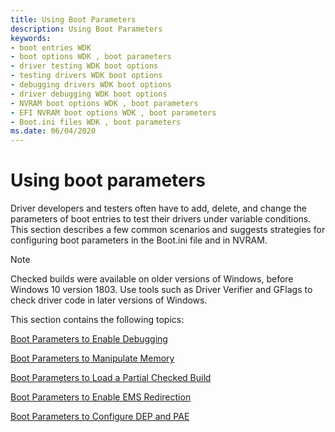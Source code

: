 ```yaml
---
title: Using Boot Parameters
description: Using Boot Parameters
keywords:
- boot entries WDK
- boot options WDK , boot parameters
- driver testing WDK boot options
- testing drivers WDK boot options
- debugging drivers WDK boot options
- driver debugging WDK boot options
- NVRAM boot options WDK , boot parameters
- EFI NVRAM boot options WDK , boot parameters
- Boot.ini files WDK , boot parameters
ms.date: 06/04/2020
---
```


# Using boot parameters

Driver developers and testers often have to add, delete, and change the parameters of boot entries to test their drivers under variable conditions. This section describes a few common scenarios and suggests strategies for configuring boot parameters in the Boot.ini file and in NVRAM.

> [!NOTE]
> Checked builds were available on older versions of Windows, before Windows 10 version 1803.
> Use tools such as Driver Verifier and GFlags to check driver code in later versions of Windows.

This section contains the following topics:

[Boot Parameters to Enable Debugging](boot-parameters-to-enable-debugging.md)

[Boot Parameters to Manipulate Memory](boot-parameters-to-manipulate-memory.md)

[Boot Parameters to Load a Partial Checked Build](boot-parameters-to-load-a-partial-checked-build.md)

[Boot Parameters to Enable EMS Redirection](boot-parameters-to-enable-ems-redirection.md)

[Boot Parameters to Configure DEP and PAE](boot-parameters-to-configure-dep-and-pae.md)
